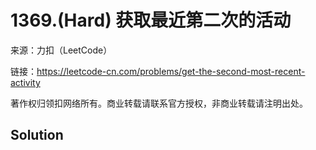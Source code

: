 # 1369.(Hard) 获取最近第二次的活动




来源：力扣（LeetCode）

链接：https://leetcode-cn.com/problems/get-the-second-most-recent-activity 

著作权归领扣网络所有。商业转载请联系官方授权，非商业转载请注明出处。



## Solution 



```sql



```
